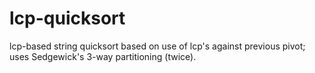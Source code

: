 lcp-quicksort
=============

lcp-based string quicksort based on use of lcp's against previous pivot; uses Sedgewick's 3-way partitioning (twice).
